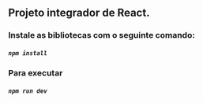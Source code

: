 ## Projeto integrador de React. 
### Instale as bibliotecas com o seguinte comando:

##### `npm install`

### Para executar

##### `npm run dev`
